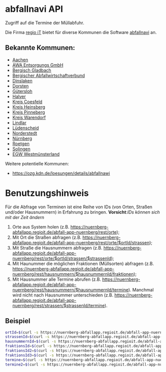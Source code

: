 # abfallnavi API

Zugriff auf die Termine der Müllabfuhr.

Die Firma [regio iT](https://www.regioit.de) bietet für diverse Kommunen die Software [abfallnavi](https://www.regioit.de/produkte-leistungen/sap-loesungen/entsorgung/abfallapp-abfallnavi) an.


## Bekannte Kommunen:

* [Aachen](https://serviceportal.aachen.de/abfallnavi)
* [AWA Entsorgungs GmbH](https://abfallkalender.regioit.de/abfall-webapp-awa/)
* [Bergisch Gladbach](https://www.bergischgladbach.de/abfuhrbezirksabfrage.aspx)
* [Bergischer Abfallwirtschaftverbund](https://www.bavweb.de/Bergischer-Abfallwirtschaftsverband/Einsammeln-und-Transportieren-in-/Engelskirchen/)
* [Dinslaken](https://www.dinslaken.de/de/dienstleistungen/abfall-navi/)
* [Dorsten](https://www.ebd-dorsten.de/)
* [Gütersloh](https://buergerportal.guetersloh.de/abfallkalender)
* [Halver](https://www.halver.de/2014/rathaus_politik/abfall/abfallkalender/index.php)
* [Kreis Coesfeld](https://www.wbc-coesfeld.de/service/abfall-infos-ihrer-stadt-gemeinde.html)
* [Kreis Heinsberg](https://abfallnavi.de/heinsberg/)
* [Kreis Pinneberg](https://abfall.kreis-pinneberg.de/Service+_+Termine/Abfuhrtermine+%28alle+Orte%29.html)
* [Kreis Warendorf](https://abfallnavi.de/krgt/)
* [Lindlar](https://www.lindlar.de/buergerinfo-und-service/abfallentsorgung.html)
* [Lüdenscheid](https://www.stl-luedenscheid.de/abfallnavi)
* [Norderstedt](https://www.betriebsamt-norderstedt.de/Abfall/Service/Abfall-App/)
* [Nürnberg](https://www.nuernberg.de/internet/abfallwirtschaft/abfallkalender_app.html)
* [Roetgen](https://buergerportal.roetgen.de/abfallnavi)
* [Solingen](https://www.solingen.de/tbs/inhalt/abfallnavi/)
* [EGW Westmünsterland](https://www.egw.de/service/abfallberatung/abfallappwestmunsterland/)

Weitere potentielle Kommunen:
* https://ozg.kdn.de/loesungen/details/abfallnawi


# Benutzungshinweis

Für die Abfrage von Terminen ist eine Reihe von IDs (von Orten, Straßen und/oder Hausnummern) in Erfahrung zu bringen. 
**Vorsicht**:*IDs können sich mit der Zeit ändern*

1. Orte aus System holen (z.B. https://nuernberg-abfallapp.regioit.de/abfall-app-nuernberg/rest/orte);
2. Mit Ort die Straßen abfragen (z.B. https://nuernberg-abfallapp.regioit.de/abfall-app-nuernberg/rest/orte/$ortId/strassen);
3. Mit Straße die Hausnummern abfragen (z.B. https://nuernberg-abfallapp.regioit.de/abfall-app-nuernberg/rest/orte/$ortId/strassen/$strassenId);
4. Mit Haunummer die möglichen Fraktionen (Müllsorten) abfragen (z.B. https://nuernberg-abfallapp.regioit.de/abfall-app-nuernberg/rest/hausnummern/$hausnummernId/fraktionen);
5. Mit Hausnummer alle Termine abrufen (z.B. https://nuernberg-abfallapp.regioit.de/abfall-app-nuernberg/rest/hausnummern/$hausnummernId/termine). Manchmal wird nicht nach Hausnummer unterschieden (z.B. https://nuernberg-abfallapp.regioit.de/abfall-app-nuernberg/rest/strassen/$strassenId/termine).
    
## Beispiel
```bash
ortId=$(curl -s https://nuernberg-abfallapp.regioit.de/abfall-app-nuernberg/rest/orte | jq '.[0].id');
strassenId=$(curl -s https://nuernberg-abfallapp.regioit.de/abfall-app-nuernberg/rest/orte/$ortId/strassen | jq '.[] | select(.name == "Aachener Strasse").id');
hausnummernId=$(curl -s https://nuernberg-abfallapp.regioit.de/abfall-app-nuernberg/rest/orte/$ortId/strassen/$strassenId | jq '.[] | select(.name=="Aachener Strasse").hausNrList | .[] | select(.nr=="1").id');
fraktionsId=$(curl -s https://nuernberg-abfallapp.regioit.de/abfall-app-nuernberg/rest/fraktionen | jq '.[] | select(.name=="Restabfall").id');
fraktionsId2=$(curl -s https://nuernberg-abfallapp.regioit.de/abfall-app-nuernberg/rest/hausnummern/$hausnummernId/fraktionen | jq '.[] | select(.name=="Restabfall").id');
fraktionsId3=$(curl -s https://nuernberg-abfallapp.regioit.de/abfall-app-nuernberg/rest/strassen/$strassenId/fraktionen);
termine=$(curl -s https://nuernberg-abfallapp.regioit.de/abfall-app-nuernberg/rest/strassen/$strassenId/termine);
termine2=$(curl -s https://nuernberg-abfallapp.regioit.de/abfall-app-nuernberg/rest/hausnummern/$hausnummernId/termine);
```
